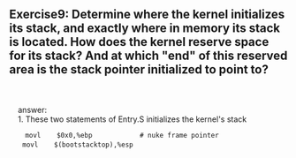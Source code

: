 ##  Exercise9:  Determine where the kernel initializes its stack, and exactly where in memory its stack is located. How does the kernel reserve space for its stack? And at which "end" of this reserved area is the stack pointer initialized to point to?  
<br>
<br>
&nbsp;&nbsp;&nbsp;&nbsp;answer:<br>
&nbsp;&nbsp;&nbsp;&nbsp;1. These two statements of Entry.S initializes the kernel's stack

``` 
    movl    $0x0,%ebp            # nuke frame pointer
　　movl    $(bootstacktop),%esp
```
   
